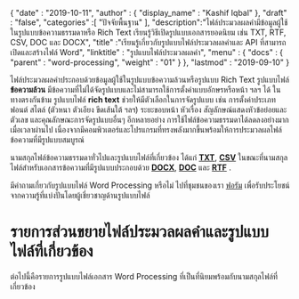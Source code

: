 {
  "date" : "2019-10-11",
  "author" : {
    "display_name" : "Kashif Iqbal"
},
  "draft" : "false",
  "categories" :[ "ปัจจัยพื้นฐาน" ],
  "description":"ไฟล์ประมวลผลคำมีข้อมูลผู้ใช้ในรูปแบบข้อความธรรมดาหรือ Rich Text เรียนรู้วิธีเปิดรูปแบบเอกสารยอดนิยม เช่น TXT, RTF, CSV, DOC และ DOCX",
  "title" :"เรียนรู้เกี่ยวกับรูปแบบไฟล์ประมวลผลคำและ API ที่สามารถเปิดและสร้างไฟล์ Word",
  "linktitle" : "รูปแบบไฟล์ประมวลผลคำ",
  "menu" : {
    "docs" : {
      "parent" : "word-processing",
      "weight" : "01"
}
},
  "lastmod" : "2019-09-10"
}


ไฟล์ประมวลผลคำประกอบด้วยข้อมูลผู้ใช้ในรูปแบบข้อความล้วนหรือรูปแบบ Rich Text รูปแบบไฟล์ **ข้อความล้วน** มีข้อความที่ไม่ได้จัดรูปแบบและไม่สามารถใช้การตั้งค่าแบบอักษรหรือหน้า ฯลฯ ได้ ในทางตรงกันข้าม รูปแบบไฟล์ **rich text** ช่วยให้มีตัวเลือกในการจัดรูปแบบ เช่น การตั้งค่าประเภทฟอนต์ สไตล์ (ตัวหนา ตัวเอียง ขีดเส้นใต้ ฯลฯ) ระยะขอบหน้า หัวเรื่อง สัญลักษณ์แสดงหัวข้อย่อยและตัวเลข และคุณลักษณะการจัดรูปแบบอื่นๆ อีกหลายอย่าง การใช้ไฟล์ข้อความธรรมดาได้ลดลงอย่างมากเมื่อเวลาผ่านไป เนื่องจากมีคอมพิวเตอร์และโปรแกรมที่ทรงพลังมากขึ้นพร้อมให้การประมวลผลไฟล์ข้อความที่มีรูปแบบสมบูรณ์

นามสกุลไฟล์ข้อความธรรมดาทั่วไปและรูปแบบไฟล์ที่เกี่ยวข้อง ได้แก่ **[TXT](/th/word-processing/txt/)**, **[CSV](/th/spreadsheet/csv/)** ในขณะที่นามสกุลไฟล์สำหรับเอกสารข้อความที่มีรูปแบบประกอบด้วย **[DOCX](/th/word-processing/docx/)**, **[DOC](/th/word-processing/doc/)** และ **[RTF](/th/word-processing/rtf/)** .

มีคำถามเกี่ยวกับรูปแบบไฟล์ Word Processing หรือไม่ ไปที่ชุมชนของเรา [ฟอรัม](https://forum.fileformat.com/c/word-processing/5) เพื่อรับประโยชน์จากความรู้ที่แบ่งปันโดยผู้เชี่ยวชาญด้านรูปแบบไฟล์

# รายการส่วนขยายไฟล์ประมวลผลคำและรูปแบบไฟล์ที่เกี่ยวข้อง

ต่อไปนี้คือรายการรูปแบบไฟล์เอกสาร Word Processing ที่เป็นที่นิยมพร้อมกับนามสกุลไฟล์ที่เกี่ยวข้อง

